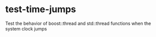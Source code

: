 # test-time-jumps
Test the behavior of boost::thread and std::thread functions when the system clock jumps
